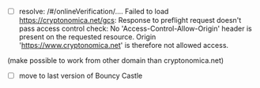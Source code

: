 
- [ ] resolve:
 /#/onlineVerification/....
  Failed to load https://cryptonomica.net/gcs: 
  Response to preflight request doesn't pass access control check: 
  No 'Access-Control-Allow-Origin' header is present on the requested resource. 
  Origin 'https://www.cryptonomica.net' is therefore not allowed access. 
  
(make possible to work from other domain than cryptonomica.net) 

- [ ] move to last version of Bouncy Castle 

